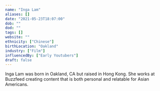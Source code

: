 ```yaml
---
name: "Inga Lam"
aliases: []
date: "2021-05-23T18:07:00"
dob: ""
dod: ""
tags: []
website: ""
ethnicity: ["Chinese"]
birthLocation: "Oakland"
industry: ["Film"]
influencedBy: ["Early Youtubers"]
draft: false
---
```


Inga Lam was born in Oakland, CA but raised in Hong Kong. She works at Buzzfeed creating content that is both personal and relatable for Asian Americans.
